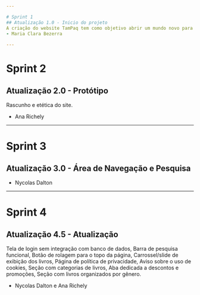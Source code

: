 ```yaml
---

# Sprint 1 
## Atualização 1.0 - Inicio do projeto
A criação do website TamPaq tem como objetivo abrir um mundo novo para nossos futuros clientes, de modo que, abre diversas opções de livros novos por gênero de sua preferência e melhores valores e promoções disponíveis. Acerca da programação, nosso site é amplo, nós utilizaremos da linguagem Java script nas interações e animações do site; HTML para a estruturação base de todo o corpo; CSS no foco da estilização e seguindo os padrões da paleta do projeto; MySQL para salvar as credenciais de cada login e cadastro dos usuários.Iremos utilizar também o FIGMA para o design do nosso site antes de sua codificação, se baseando nele, tentaremos chegar ao mais próximo do nosso protótipo base.
- Maria Clara Bezerra
 
---
```


# Sprint 2
## Atualização 2.0 - Protótipo
Rascunho e etética do site.
- Ana Richely
---

# Sprint 3
## Atualização 3.0 - Área de Navegação e Pesquisa 
- Nycolas Dalton

---

# Sprint 4
## Atualização 4.5 - Atualização
Tela de login sem integração com banco de dados,
Barra de pesquisa funcional,
Botão de rolagem para o topo da página,
Carrossel/slide de exibição dos livros,
Página de política de privacidade,
Aviso sobre o uso de cookies,
Seção com categorias de livros,
Aba dedicada a descontos e promoções,
Seção com livros organizados por gênero.
- Nycolas Dalton e Ana Richely



